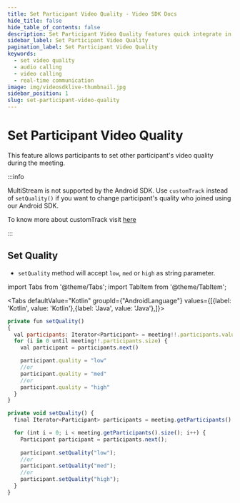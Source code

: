 ```yaml
---
title: Set Participant Video Quality - Video SDK Docs
hide_title: false
hide_table_of_contents: false
description: Set Participant Video Quality features quick integrate in Javascript, React JS, Android, IOS, React Native, Flutter with Video SDK to add live video & audio conferencing to your applications.
sidebar_label: Set Participant Video Quality
pagination_label: Set Participant Video Quality
keywords:
  - set video quality
  - audio calling
  - video calling
  - real-time communication
image: img/videosdklive-thumbnail.jpg
sidebar_position: 1
slug: set-participant-video-quality
---
```


# Set Participant Video Quality

This feature allows participants to set other participant's video quality during the meeting.

:::info

MultiStream is not supported by the Android SDK. Use `customTrack` instead of `setQuality()` if you want to change participant's quality who joined using our Android SDK.

To know more about customTrack visit [here](/android/guide/video-and-audio-calling-api-sdk/features/custom-track/custom-video-track)

:::

## Set Quality

- `setQuality` method will accept `low`, `med` or `high` as string parameter.


import Tabs from '@theme/Tabs';
import TabItem from '@theme/TabItem';

<Tabs
defaultValue="Kotlin"
groupId={"AndroidLanguage"}
values={[{label: 'Kotlin', value: 'Kotlin'},{label: 'Java', value: 'Java'},]}>

<TabItem value="Kotlin">

```js
private fun setQuality()
{  
  val participants: Iterator<Participant> = meeting!!.participants.values.iterator()
  for (i in 0 until meeting!!.participants.size) {
    val participant = participants.next()

    participant.quality = "low"
    //or
    participant.quality = "med"
    //or 
    participant.quality = "high"
  }
}
```

</TabItem>

<TabItem value="Java">

```js
private void setQuality() {
  final Iterator<Participant> participants = meeting.getParticipants().values().iterator();

  for (int i = 0; i < meeting.getParticipants().size(); i++) {
    Participant participant = participants.next();
    
    participant.setQuality("low");
    //or
    participant.setQuality("med");
    //or
    participant.setQuality("high");
  }
}
```

</TabItem>

</Tabs>
